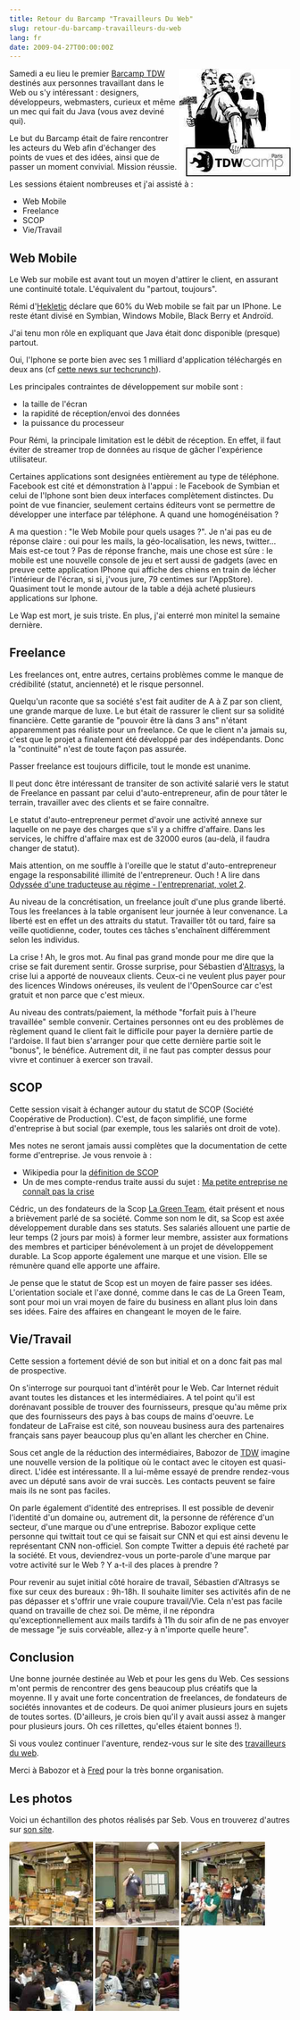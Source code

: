```yaml
---
title: Retour du Barcamp "Travailleurs Du Web"
slug: retour-du-barcamp-travailleurs-du-web
lang: fr
date: 2009-04-27T00:00:00Z
---
```


<img src="/assets/images/posts/tdw_camp.jpg" style="float:right"/>

Samedi a eu lieu le premier [Barcamp TDW](http://barcamp.pbwiki.com/TravailleursDuWebCamp) destinés aux personnes travaillant dans le Web ou s'y intéressant : designers, développeurs, webmasters, curieux et même un mec qui fait du Java (vous avez deviné qui).

Le but du Barcamp était de faire rencontrer les acteurs du Web afin d'échanger des points de vues et des idées, ainsi que de passer un moment convivial. Mission réussie.

Les sessions étaient nombreuses et j'ai assisté à :

- Web Mobile
- Freelance
- SCOP
- Vie/Travail

## Web Mobile

Le Web sur mobile est avant tout un moyen d'attirer le client, en assurant une continuité totale. L'équivalent du "partout, toujours".

Rémi d'[Hekletic](http://www.heklektic.fr) déclare que 60% du Web mobile se fait par un IPhone. Le reste étant divisé en Symbian, Windows Mobile, Black Berry et Androïd.

J'ai tenu mon rôle en expliquant que Java était donc disponible (presque) partout.

Oui, l'Iphone se porte bien avec ses 1 milliard d'application téléchargés en deux ans (cf [cette news sur techcrunch](http://fr.techcrunch.com/2009/04/24/bientot-deux-ans-un-milliard-dapplications-telechargees-liphone-se-porte-a-merveille/)).

Les principales contraintes de développement sur mobile sont :

- la taille de l'écran
- la rapidité de réception/envoi des données
- la puissance du processeur

Pour Rémi, la principale limitation est le débit de réception. En effet, il faut éviter de streamer trop de données au risque de gâcher l'expérience utilisateur.

Certaines applications sont designées entièrement au type de téléphone. Facebook est cité et démonstration à l'appui : le Facebook de Symbian et celui de l'Iphone sont bien deux interfaces complètement distinctes. Du point de vue financier, seulement certains éditeurs vont se permettre de développer une interface par téléphone. A quand une homogénéisation ?

A ma question : "le Web Mobile pour quels usages ?". Je n'ai pas eu de réponse claire : oui pour les mails, la géo-localisation, les news, twitter... Mais est-ce tout ? Pas de réponse franche, mais une chose est sûre : le mobile est une nouvelle console de jeu et sert aussi de gadgets (avec en preuve cette application IPhone qui affiche des chiens en train de lécher l'intérieur de l'écran, si si, j'vous jure, 79 centimes sur l'AppStore). Quasiment tout le monde autour de la table a déjà acheté plusieurs applications sur Iphone.

Le Wap est mort, je suis triste. En plus, j'ai enterré mon minitel la semaine dernière.

## Freelance

Les freelances ont, entre autres, certains problèmes comme le manque de crédibilité (statut, ancienneté) et le risque personnel.

Quelqu'un raconte que sa société s'est fait auditer de A à Z par son client, une grande marque de luxe. Le but était de rassurer le client sur sa solidité financière. Cette garantie de "pouvoir être là dans 3 ans" n'étant apparemment pas réaliste pour un freelance. Ce que le client n'a jamais su, c'est que le projet a finalement été développé par des indépendants. Donc la "continuité" n'est de toute façon pas assurée.

Passer freelance est toujours difficile, tout le monde est unanime.

Il peut donc être intéressant de transiter de son activité salarié vers le statut de Freelance en passant par celui d'auto-entrepreneur, afin de pour tâter le terrain, travailler avec des clients et se faire connaître.

Le statut d'auto-entrepreneur permet d'avoir une activité annexe sur laquelle on ne paye des charges que s'il y a chiffre d'affaire. Dans les services, le chiffre d'affaire max est de 32000 euros (au-delà, il faudra changer de statut).

Mais attention, on me souffle à l'oreille que le statut d'auto-entrepreneur engage la responsabilité illimité de l'entrepreneur. Ouch ! A lire dans [Odyssée d'une traducteuse au régime - l'entreprenariat, volet 2](http://transtextuel.wordpress.com/2009/04/09/odyssee-d%E2%80%99une-traducteuse-au-regime-l%E2%80%99entreprenariat-volet-2/).

Au niveau de la concrétisation, un freelance jouît d'une plus grande liberté. Tous les freelances à la table organisent leur journée à leur convenance. La liberté est en effet un des attraits du statut. Travailler tôt ou tard, faire sa veille quotidienne, coder, toutes ces tâches s'enchaînent différemment selon les individus.

La crise ! Ah, le gros mot. Au final pas grand monde pour me dire que la crise se fait durement sentir. Grosse surprise, pour Sébastien d'[Altrasys](http://www.altrasys.fr), la crise lui a apporté de nouveaux clients. Ceux-ci ne veulent plus payer pour des licences Windows onéreuses, ils veulent de l'OpenSource car c'est gratuit et non parce que c'est mieux.

Au niveau des contrats/paiement, la méthode "forfait puis à l'heure travaillée" semble convenir. Certaines personnes ont eu des problèmes de règlement quand le client fait le difficile pour payer la dernière partie de l'ardoise. Il faut bien s'arranger pour que cette dernière partie soit le "bonus", le bénéfice. Autrement dit, il ne faut pas compter dessus pour vivre et continuer à exercer son travail.

## SCOP

Cette session visait à échanger autour du statut de SCOP (Société Coopérative de Production). C'est, de façon simplifié, une forme d'entreprise à but social (par exemple, tous les salariés ont droit de vote).

Mes notes ne seront jamais aussi complètes que la documentation de cette forme d'entreprise. Je vous renvoie à :

- Wikipedia pour la [définition de SCOP](http://fr.wikipedia.org/wiki/Scop)
- Un de mes compte-rendus traite aussi du sujet : [Ma petite entreprise ne connaît pas la crise](http://www.tomsquest.com/blog/entreprendre-au-jug2b/)

Cédric, un des fondateurs de la Scop [La Green Team](http://www.lagreenteam.fr), était présent et nous a brièvement parlé de sa société. Comme son nom le dit, sa Scop est axée développement durable dans ses statuts. Ses salariés allouent une partie de leur temps (2 jours par mois) à former leur membre, assister aux formations des membres et participer bénévolement à un projet de développement durable. La Scop apporte également une marque et une vision. Elle se rémunère quand elle apporte une affaire.

Je pense que le statut de Scop est un moyen de faire passer ses idées. L'orientation sociale et l'axe donné, comme dans le cas de La Green Team, sont pour moi un vrai moyen de faire du business en allant plus loin dans ses idées. Faire des affaires en changeant le moyen de le faire.

## Vie/Travail

Cette session a fortement dévié de son but initial et on a donc fait pas mal de prospective.

On s'interroge sur pourquoi tant d'intérêt pour le Web. Car Internet réduit avant toutes les distances et les intermédiaires. A tel point qu'il est dorénavant possible de trouver des fournisseurs, presque qu'au même prix que des fournisseurs des pays à bas coups de mains d'oeuvre. Le fondateur de LaFraise est cité, son nouveau business aura des partenaires français sans payer beaucoup plus qu'en allant les chercher en Chine.

Sous cet angle de la réduction des intermédiaires, Babozor de [TDW](http://www.travailleursduweb.com/) imagine une nouvelle version de la politique où le contact avec le citoyen est quasi-direct. L'idée est intéressante. Il a lui-même essayé de prendre rendez-vous avec un député sans avoir de vrai succès. Les contacts peuvent se faire mais ils ne sont pas faciles.

On parle également d'identité des entreprises. Il est possible de devenir l'identité d'un domaine ou, autrement dit, la personne de référence d'un secteur, d'une marque ou d'une entreprise. Babozor explique cette personne qui twittait tout ce qui se faisait sur CNN et qui est ainsi devenu le représentant CNN non-officiel. Son compte Twitter a depuis été racheté par la société. Et vous, deviendrez-vous un porte-parole d'une marque par votre activité sur le Web ? Y a-t-il des places à prendre ?

Pour revenir au sujet initial côté horaire de travail, Sébastien d'Altrasys se fixe sur ceux des bureaux : 9h-18h. Il souhaite limiter ses activités afin de ne pas dépasser et s'offrir une vraie coupure travail/Vie. Cela n'est pas facile quand on travaille de chez soi. De même, il ne répondra qu'exceptionnellement aux mails tardifs à 11h du soir afin de ne pas envoyer de message "je suis corvéable, allez-y à n'importe quelle heure".

## Conclusion

Une bonne journée destinée au Web et pour les gens du Web. Ces sessions m'ont permis de rencontrer des gens beaucoup plus créatifs que la moyenne. Il y avait une forte concentration de freelances, de fondateurs de sociétés innovantes et de codeurs. De quoi animer plusieurs jours en sujets de toutes sortes. (D'ailleurs, je crois bien qu'il y avait aussi assez à manger pour plusieurs jours. Oh ces rillettes, qu'elles étaient bonnes !).

Si vous voulez continuer l'aventure, rendez-vous sur le site des [travailleurs du web](http://www.travailleursduweb.com/).

Merci à Babozor et à [Fred](http://www.quatuorprod.com/) pour la très bonne organisation.

## Les photos

Voici un échantillon des photos réalisés par Seb. Vous en trouverez d'autres sur [son site](http://tdwcamp.altrasys.fr).

![](/assets/images/posts/imgp9635-150x150.jpg)
![](/assets/images/posts/imgp9658-150x150.jpg)
![](/assets/images/posts/imgp9659-150x150.jpg)
![](/assets/images/posts/imgp9664-150x150.jpg)
![](/assets/images/posts/imgp9673-150x150.jpg)
